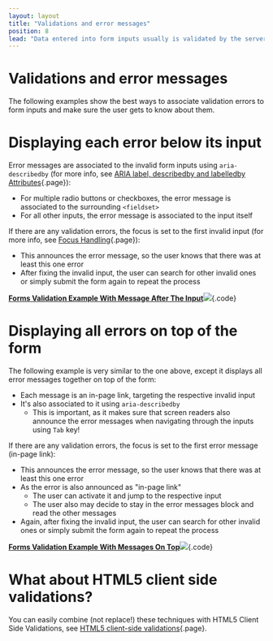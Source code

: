 ```yaml
---
layout: layout
title: "Validations and error messages"
position: 8
lead: "Data entered into form inputs usually is validated by the server: if there's any inacceptable data, the form usually is re-displayed, together with error messages."
---
```


# Validations and error messages

The following examples show the best ways to associate validation errors to form inputs and make sure the user gets to know about them.

# Displaying each error below its input

Error messages are associated to the invalid form inputs using `aria-describedby` (for more info, see [ARIA label, describedby and labelledby Attributes](/examples/sensible-usage-of-aria-roles-and-attributes/aria-label-describedby-and-labelledby-attributes){.page}):

- For multiple radio buttons or checkboxes, the error message is associated to the surrounding `<fieldset>`
- For all other inputs, the error message is associated to the input itself

If there are any validation errors, the focus is set to the first invalid input (for more info, see [Focus Handling](/examples/focus-handling){.page}):

- This announces the error message, so the user knows that there was at least this one error
- After fixing the invalid input, the user can search for other invalid ones or simply submit the form again to repeat the process

[**Forms Validation Example With Message After The Input**![](https://s3-us-west-2.amazonaws.com/i.cdpn.io/1279260.LjwyoR.small.e75d8f52-5a33-4c00-b359-37f11a500674.png)](https://codepen.io/accessibility-developer-guide/pen/LjwyoR){.code}

# Displaying all errors on top of the form

The following example is very similar to the one above, except it displays all error messages together on top of the form:

- Each message is an in-page link, targeting the respective invalid input
- It's also associated to it using `aria-describedby`
    - This is important, as it makes sure that screen readers also announce the error messages when navigating through the inputs using `Tab` key!

If there are any validation errors, the focus is set to the first error message (in-page link):

- This announces the error message, so the user knows that there was at least this one error
- As the error is also announced as "in-page link"
    - The user can activate it and jump to the respective input
    - The user also may decide to stay in the error messages block and read the other messages
- Again, after fixing the invalid input, the user can search for other invalid ones or simply submit the form again to repeat the process

[**Forms Validation Example With Messages On Top**![](https://s3-us-west-2.amazonaws.com/i.cdpn.io/1279260.XavEyp.small.3e33e11f-1ee6-4147-ad32-331f6f5602db.png)](https://codepen.io/accessibility-developer-guide/pen/XavEyp){.code}

# What about HTML5 client side validations?

You can easily combine (not replace!) these techniques with HTML5 Client Side Validations, see [HTML5 client-side validations](/examples/forms/html5-client-side-validations){.page}.